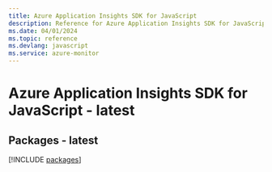 ```yaml
---
title: Azure Application Insights SDK for JavaScript
description: Reference for Azure Application Insights SDK for JavaScript
ms.date: 04/01/2024
ms.topic: reference
ms.devlang: javascript
ms.service: azure-monitor
---
```

# Azure Application Insights SDK for JavaScript - latest
## Packages - latest
[!INCLUDE [packages](application-insights-index.md)]